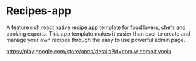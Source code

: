 # Recipes-app
A feature rich react native recipe app template for food lovers, chefs and cooking experts. This app template makes it easier than ever to create and manage your own recipes through the easy to use powerful admin page.

https://play.google.com/store/apps/details?id=com.wicombit.yonia
